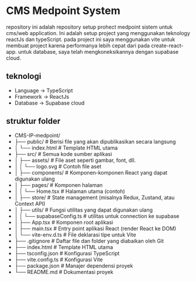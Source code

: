 # CMS Medpoint System
repository ini adalah repository setup prohect medpoint sistem untuk cms/web application. Ini adalah setup project yang menggunakan teknology reactJs dan typeScript. pada project ini saya menggunakan vite untuk membuat project karena performanya lebih cepat dari pada create-react-app. untuk database, saya telah mengkoneksikannya dengan supabase cloud.

## teknologi
- Language -> TypeScript
- Framework -> ReactJs
- Database -> Supabase cloud

## struktur folder
- CMS-IP-medpoint/
- ├── public/                   # Berisi file yang akan dipublikasikan secara langsung
- │   └── index.html            # Template HTML utama
- ├── src/                      # Semua kode sumber aplikasi
- │   ├── assets/               # File aset seperti gambar, font, dll.
- │   │   └── logo.svg          # Contoh file aset
- │   ├── components/           # Komponen-komponen React yang dapat digunakan ulang
- │   ├── pages/                # Komponen halaman
- │   │   └── Home.tsx          # Halaman utama (contoh)
- │   ├── store/                # State management (misalnya Redux, Zustand, atau Context API)
- │   ├── utils/                # Fungsi utilitas yang dapat digunakan ulang
- │   │   └── supabaseConfig.ts # utilitas untuk connection ke supabase
- │   ├── App.tsx               # Komponen root aplikasi
- │   ├── main.tsx              # Entry point aplikasi React (render React ke DOM)
- │   └── vite-env.d.ts         # File deklarasi tipe untuk Vite
- ├── .gitignore                # Daftar file dan folder yang diabaikan oleh Git
- ├── index.html                # Template HTML utama
- ├── tsconfig.json             # Konfigurasi TypeScript
- ├── vite.config.ts            # Konfigurasi Vite
- ├── package.json              # Manajer dependensi proyek
- └── README.md                 # Dokumentasi proyek
